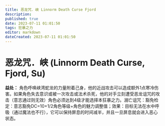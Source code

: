```yaml
---
title: 恶龙咒．峡 Linnorm Death Curse Fjord
description: 
published: true
date: 2023-07-11 01:01:50
tags: 狂暴之力
editor: markdown
dateCreated: 2023-07-11 01:01:50
---
```


# 恶龙咒．峡 (Linnorm Death Curse, Fjord, Su)

**益处：** 角色呼唤峡湾蛇龙的力量附着己身，他的近战攻击可以造成额外1点寒冷伤害。如果角色失去意识或被一次攻击或法术杀死，他的对手立刻遭受恶龙诅咒的攻击（意志通过则无效）角色必须达到4级才能选择本狂暴之力。溺亡诅咒：豁免检定：意志豁免DC=10+1/2角色等级+角色的魅力调整值；效果：目标无法在水中呼吸（通过魔法也不行），它可以保持屏息的时间减半，并且一旦屏息就会进入恶心状态。
